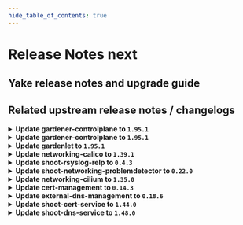 ```yaml
---
hide_table_of_contents: true
---
```


# Release Notes next

## Yake release notes and upgrade guide

## Related upstream release notes / changelogs


<details>
<summary><b>Update gardener-controlplane to <code>1.95.1</code></b></summary>

# [gardener/gardener]

## 🏃 Others

- `[OPERATOR]` gardenlet: An issue causing the blackbox-exporter Deployment to be created and to be unhealthy in the Shoot control plane for Shoots with `.spec.purpose=testing` is now fixed. by @ialidzhikov [#9798]

## Docker Images
- admission-controller: `europe-docker.pkg.dev/gardener-project/releases/gardener/admission-controller:v1.95.1`
- apiserver: `europe-docker.pkg.dev/gardener-project/releases/gardener/apiserver:v1.95.1`
- controller-manager: `europe-docker.pkg.dev/gardener-project/releases/gardener/controller-manager:v1.95.1`
- gardenlet: `europe-docker.pkg.dev/gardener-project/releases/gardener/gardenlet:v1.95.1`
- node-agent: `europe-docker.pkg.dev/gardener-project/releases/gardener/node-agent:v1.95.1`
- operator: `europe-docker.pkg.dev/gardener-project/releases/gardener/operator:v1.95.1`
- resource-manager: `europe-docker.pkg.dev/gardener-project/releases/gardener/resource-manager:v1.95.1`
- scheduler: `europe-docker.pkg.dev/gardener-project/releases/gardener/scheduler:v1.95.1`


</details>

<details>
<summary><b>Update gardener-controlplane to <code>1.95.1</code></b></summary>

# [gardener/gardener]

## 🏃 Others

- `[OPERATOR]` gardenlet: An issue causing the blackbox-exporter Deployment to be created and to be unhealthy in the Shoot control plane for Shoots with `.spec.purpose=testing` is now fixed. by @ialidzhikov [#9798]

## Docker Images
- admission-controller: `europe-docker.pkg.dev/gardener-project/releases/gardener/admission-controller:v1.95.1`
- apiserver: `europe-docker.pkg.dev/gardener-project/releases/gardener/apiserver:v1.95.1`
- controller-manager: `europe-docker.pkg.dev/gardener-project/releases/gardener/controller-manager:v1.95.1`
- gardenlet: `europe-docker.pkg.dev/gardener-project/releases/gardener/gardenlet:v1.95.1`
- node-agent: `europe-docker.pkg.dev/gardener-project/releases/gardener/node-agent:v1.95.1`
- operator: `europe-docker.pkg.dev/gardener-project/releases/gardener/operator:v1.95.1`
- resource-manager: `europe-docker.pkg.dev/gardener-project/releases/gardener/resource-manager:v1.95.1`
- scheduler: `europe-docker.pkg.dev/gardener-project/releases/gardener/scheduler:v1.95.1`


</details>

<details>
<summary><b>Update gardenlet to <code>1.95.1</code></b></summary>

# [gardener/gardener]

## 🏃 Others

- `[OPERATOR]` gardenlet: An issue causing the blackbox-exporter Deployment to be created and to be unhealthy in the Shoot control plane for Shoots with `.spec.purpose=testing` is now fixed. by @ialidzhikov [#9798]

## Docker Images
- admission-controller: `europe-docker.pkg.dev/gardener-project/releases/gardener/admission-controller:v1.95.1`
- apiserver: `europe-docker.pkg.dev/gardener-project/releases/gardener/apiserver:v1.95.1`
- controller-manager: `europe-docker.pkg.dev/gardener-project/releases/gardener/controller-manager:v1.95.1`
- gardenlet: `europe-docker.pkg.dev/gardener-project/releases/gardener/gardenlet:v1.95.1`
- node-agent: `europe-docker.pkg.dev/gardener-project/releases/gardener/node-agent:v1.95.1`
- operator: `europe-docker.pkg.dev/gardener-project/releases/gardener/operator:v1.95.1`
- resource-manager: `europe-docker.pkg.dev/gardener-project/releases/gardener/resource-manager:v1.95.1`
- scheduler: `europe-docker.pkg.dev/gardener-project/releases/gardener/scheduler:v1.95.1`


</details>

<details>
<summary><b>Update networking-calico to <code>1.39.1</code></b></summary>

# [gardener/gardener-extension-networking-calico]

- `[OPERATOR]` Downgraded calico-cni container to v3.27.0 to prevent cni copy failures.

## Docker Images
- gardener-extension-admission-calico: `europe-docker.pkg.dev/gardener-project/releases/gardener/extensions/admission-calico:v1.39.1`
- gardener-extension-networking-calico: `europe-docker.pkg.dev/gardener-project/releases/gardener/extensions/networking-calico:v1.39.1`


</details>

<details>
<summary><b>Update shoot-rsyslog-relp to <code>0.4.3</code></b></summary>

# [gardener/gardener-extension-shoot-rsyslog-relp]

## 🏃 Others

- `[OPERATOR]` If the certificates used for the `rsyslog-relp` tls connection are changed, the `rsyslog` service on the nodes is restarted so that it can properly load the new certificates. by @plkokanov [#107]

## Docker Images
- gardener-extension-shoot-rsyslog-relp-admission: `europe-docker.pkg.dev/gardener-project/releases/gardener/extensions/shoot-rsyslog-relp-admission:v0.4.3`
- gardener-extension-shoot-rsyslog-relp: `europe-docker.pkg.dev/gardener-project/releases/gardener/extensions/shoot-rsyslog-relp:v0.4.3`


</details>

<details>
<summary><b>Update shoot-networking-problemdetector to <code>0.22.0</code></b></summary>

# [gardener/network-problem-detector]

## 🏃 Others

- `[OPERATOR]` Allow nodes without hostname by @MartinWeindel [gardener/network-problem-detector#66]
- `[OPERATOR]` Bumps golang from 1.22.2 to 1.22.3. by @dependabot[bot] [gardener/network-problem-detector#65]
# [gardener/gardener-extension-shoot-networking-problemdetector]

## 🏃 Others

- `[OPERATOR]` This extension is now using the new way of providing monitoring configuration (ref [GEP-19](https://github.com/gardener/gardener/blob/master/docs/proposals/19-migrating-observability-stack-to-operators.md)) in case a shoot cluster's Prometheus has been migrated to management via `prometheus-operator`. by @rfranzke [#142]
- `[OPERATOR]` Bumps github.com/gardener/gardener from 1.94.0 to 1.95.0. by @dependabot[bot] [#144]

## Docker Images
- gardener-extension-shoot-networking-problemdetector: `europe-docker.pkg.dev/gardener-project/releases/gardener/extensions/shoot-networking-problemdetector:v0.22.0`


</details>

<details>
<summary><b>Update networking-cilium to <code>1.35.0</code></b></summary>

# [gardener/gardener-extension-networking-cilium]

## 🏃 Others

- `[OPERATOR]` Cilium uses the `label-prefix-file` with the excluded identities from: https://docs.cilium.io/en/stable/operations/performance/scalability/identity-relevant-labels/#identity-relevant-labels except the statefulset. by @DockToFuture [#326]
- `[OPERATOR]` Set policy-cidr-match-mode to match node CIDRs in networkpolicies. by @axel7born [#321]

## Docker Images
- gardener-extension-admission-cilium: `europe-docker.pkg.dev/gardener-project/releases/gardener/extensions/admission-cilium:v1.35.0`
- gardener-extension-networking-cilium: `europe-docker.pkg.dev/gardener-project/releases/gardener/extensions/networking-cilium:v1.35.0`


</details>

<details>
<summary><b>Update cert-management to <code>0.14.3</code></b></summary>

# [gardener/cert-management]

## 🏃 Others

- `[USER]` Support Istio apiVersion `networking.istio.io/v1` by @MartinWeindel [#179]
- `[OPERATOR]` Bumps golang from 1.22.2 to 1.22.3. by @dependabot[bot] [#178]

## Docker Images
- cert-management: `europe-docker.pkg.dev/gardener-project/releases/cert-controller-manager:v0.14.3`


</details>

<details>
<summary><b>Update external-dns-management to <code>0.18.6</code></b></summary>

# [gardener/external-dns-management]

## 🏃 Others

- `[USER]` Support Istio apiVersion `networking.istio.io/v1`. by @MartinWeindel [#369]
- `[OPERATOR]` Update golang from `1.22.2` to `1.22.3` by @MartinWeindel [#370]

## Docker Images
- dns-controller-manager: `europe-docker.pkg.dev/gardener-project/releases/dns-controller-manager:v0.18.6`


</details>

<details>
<summary><b>Update shoot-cert-service to <code>1.44.0</code></b></summary>

# [gardener/gardener-extension-shoot-cert-service]

## 🏃 Others

- `[OPERATOR]` Bumps github.com/gardener/gardener from 1.94.0 to 1.95.0. by @dependabot[bot] [#259]
- `[OPERATOR]` This extension is now using the new way of providing monitoring configuration (ref [GEP-19](https://github.com/gardener/gardener/blob/master/docs/proposals/19-migrating-observability-stack-to-operators.md)) in case a shoot cluster's Prometheus has been migrated to management via `prometheus-operator`. by @rfranzke [#257]
- `[OPERATOR]` Bumps github.com/gardener/gardener from 1.93.0 to 1.94.0. by @dependabot[bot] [#255]
- `[OPERATOR]` Add permissions to manage configmaps for extension service account. by @MartinWeindel [#262]
# [gardener/cert-management]

## 🏃 Others

- `[OPERATOR]` Bumps golang from 1.22.2 to 1.22.3. by @dependabot[bot] [gardener/cert-management#178]
- `[USER]` Support Istio apiVersion `networking.istio.io/v1` by @MartinWeindel [gardener/cert-management#179]

## Docker Images
- gardener-extension-shoot-cert-service: `europe-docker.pkg.dev/gardener-project/releases/gardener/extensions/shoot-cert-service:v1.44.0`


</details>

<details>
<summary><b>Update shoot-dns-service to <code>1.48.0</code></b></summary>

# [gardener/gardener-extension-shoot-dns-service]

## 📰 Noteworthy

- `[USER]` Errors like `duplicate zones [...]` will be classified as user errors of type `ERR_CONFIGURATION_PROBLEM` by @Kostov6 [#331]
## 🏃 Others

- `[OPERATOR]` Bumps github.com/gardener/gardener from 1.92.0 to 1.93.0. by @dependabot[bot] [#322]
- `[OPERATOR]` Bumps golang from 1.22.2 to 1.22.3. by @dependabot[bot] [#326]
- `[OPERATOR]` Bumps github.com/gardener/gardener from 1.94.0 to 1.95.0. by @dependabot[bot] [#330]
- `[OPERATOR]` Bumps github.com/gardener/gardener from 1.93.0 to 1.94.0. by @dependabot[bot] [#324]
# [gardener/external-dns-management]

## 🏃 Others

- `[USER]` Support Istio apiVersion `networking.istio.io/v1`. by @MartinWeindel [gardener/external-dns-management#369]
- `[OPERATOR]` Update golang from `1.22.2` to `1.22.3` by @MartinWeindel [gardener/external-dns-management#370]

## Docker Images
- gardener-extension-admission-shoot-dns-service: `europe-docker.pkg.dev/gardener-project/releases/gardener/extensions/admission-shoot-dns-service:v1.48.0`
- gardener-extension-shoot-dns-service: `europe-docker.pkg.dev/gardener-project/releases/gardener/extensions/shoot-dns-service:v1.48.0`


</details>
